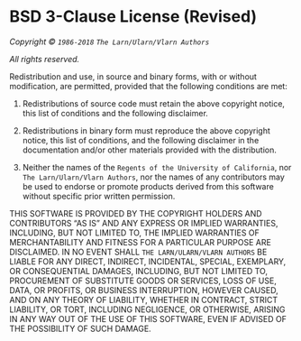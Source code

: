 BSD 3-Clause License (Revised)
==============================

_Copyright © `1986-2018` `The Larn/Ularn/Vlarn Authors`_

_All rights reserved._

Redistribution and use, in source and binary forms,
with or without modification, are permitted, provided
that the following conditions are met:

1. Redistributions of source code must retain the
   above copyright notice, this list of conditions
   and the following disclaimer.

2. Redistributions in binary form must reproduce the
   above copyright notice, this list of conditions,
   and the following disclaimer in the documentation
   and/or other materials provided with the distribution.

3. Neither the names of the `Regents of the University of
   California`, nor `The Larn/Ularn/Vlarn Authors`, nor the
   names of any contributors may be used to endorse or
   promote products derived from this software without
   specific prior written permission.

THIS SOFTWARE IS PROVIDED BY THE COPYRIGHT HOLDERS AND
CONTRIBUTORS “AS IS” AND ANY EXPRESS OR IMPLIED WARRANTIES,
INCLUDING, BUT NOT LIMITED TO, THE IMPLIED WARRANTIES OF
MERCHANTABILITY AND FITNESS FOR A PARTICULAR PURPOSE ARE
DISCLAIMED. IN NO EVENT SHALL `THE LARN/ULARN/VLARN AUTHORS`
BE LIABLE FOR ANY DIRECT, INDIRECT, INCIDENTAL, SPECIAL,
EXEMPLARY, OR CONSEQUENTIAL DAMAGES, INCLUDING, BUT NOT LIMITED
TO, PROCUREMENT OF SUBSTITUTE GOODS OR SERVICES, LOSS OF USE,
DATA, OR PROFITS, OR BUSINESS INTERRUPTION, HOWEVER CAUSED, AND
ON ANY THEORY OF LIABILITY, WHETHER IN CONTRACT, STRICT LIABILITY,
OR TORT, INCLUDING NEGLIGENCE, OR OTHERWISE, ARISING IN ANY WAY
OUT OF THE USE OF THIS SOFTWARE, EVEN IF ADVISED OF THE
POSSIBILITY OF SUCH DAMAGE.
